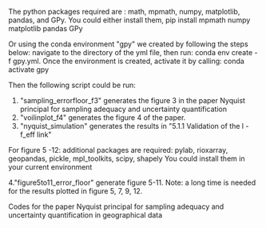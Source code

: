 
The python packages required are : 
math, mpmath, numpy, matplotlib, pandas, and GPy. 
You could either install them, 
pip install mpmath numpy matplotlib pandas GPy

Or using the conda environment "gpy" we created by following the steps below:
navigate to the directory of the yml file, then run: conda env create -f gpy.yml. Once the environment is created, activate it by calling: conda activate gpy

Then the following script could be run:
1. "sampling_errorfloor_f3" generates the figure 3 in the paper Nyquist principal for sampling adequacy and uncertainty quantification
2. "voilinplot_f4" generates the figure 4 of the paper.
3. "nyquist_simulation" generates the results in "5.1.1 Validation of the l -f_eff  link"

For figure 5 -12: additional packages are required:
pylab, rioxarray, geopandas, pickle, mpl_toolkits, scipy, shapely
You could install them in your current environment 

4."figure5to11_error_floor" generate figure 5-11. 
Note: a long time is needed for the results plotted in figure 5, 7, 9, 12. 

Codes for the paper Nyquist principal for sampling adequacy and uncertainty quantification in geographical data
 
